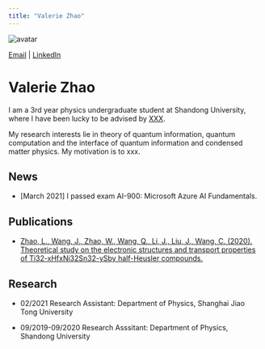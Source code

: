 ```yaml
---
title: "Valerie Zhao"
---
```


![avatar](https://raw.github.com/wy-go/WanbingZhao.github.io/main/wbzhao.jpg)

[Email](https://mail.google.com/mail/u/0/?fs=1&tf=cm&source=mailto&to=zhaowanbing911@gmail.com) \| [LinkedIn](https://www.linkedin.com/in/wyzhao/)

# Valerie Zhao

I am a 3rd year physics undergraduate student at Shandong University, where I have been lucky to be advised by [XXX](#).

My research interests lie in theory of quantum information, quantum computation and the interface of quantum information and condensed matter physics. My motivation is to xxx. 

## News

- [March 2021] I passed exam AI-900: Microsoft Azure AI Fundamentals.

## Publications

- [Zhao, L., Wang, J., Zhao, W., Wang, Q., Li, J., Liu, J., Wang, C. (2020). Theoretical study on the electronic structures and transport properties of Ti32-xHfxNi32Sn32-ySby half-Heusler compounds.](https://www.sciencedirect.com/science/article/abs/pii/S092145262030394X)

## Research

- 02/2021 Research Assistant: Department of Physics, Shanghai Jiao Tong University

- 09/2019-09/2020 Research Asssitant: Department of Physics, Shandong University
